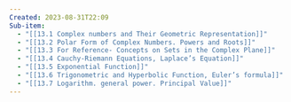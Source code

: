 ```yaml
---
Created: 2023-08-31T22:09
Sub-item:
  - "[[13.1 Complex numbers and Their Geometric Representation]]"
  - "[[13.2 Polar Form of Complex Numbers. Powers and Roots]]"
  - "[[13.3 For Reference- Concepts on Sets in the Complex Plane]]"
  - "[[13.4 Cauchy-Riemann Equations, Laplace’s Equation]]"
  - "[[13.5 Exponential Function]]"
  - "[[13.6 Trigonometric and Hyperbolic Function, Euler’s formula]]"
  - "[[13.7 Logarithm. general power. Principal Value]]"
---
```

